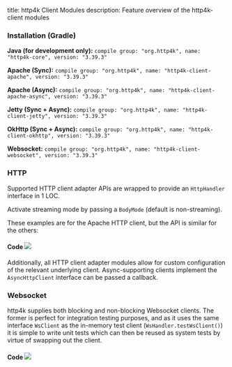 title: http4k Client Modules
description: Feature overview of the http4k-client modules

### Installation (Gradle)
**Java (for development only):** ```compile group: "org.http4k", name: "http4k-core", version: "3.39.3"```

**Apache (Sync):** ```compile group: "org.http4k", name: "http4k-client-apache", version: "3.39.3"```

**Apache (Async):** ```compile group: "org.http4k", name: "http4k-client-apache-async", version: "3.39.3"```

**Jetty (Sync + Async):** ```compile group: "org.http4k", name: "http4k-client-jetty", version: "3.39.3"```

**OkHttp (Sync + Async):** ```compile group: "org.http4k", name: "http4k-client-okhttp", version: "3.39.3"```

**Websocket:** ```compile group: "org.http4k", name: "http4k-client-websocket", version: "3.39.3"```

### HTTP
Supported HTTP client adapter APIs are wrapped to provide an `HttpHandler` interface in 1 LOC.

Activate streaming mode by passing a `BodyMode` (default is non-streaming).

These examples are for the Apache HTTP client, but the API is similar for the others:

#### Code [<img class="octocat" src="/img/octocat-32.png"/>](https://github.com/http4k/http4k/blob/master/src/docs/guide/modules/clients/example_http.kt)
<script src="https://gist-it.appspot.com/https://github.com/http4k/http4k/blob/master/src/docs/guide/modules/clients/example_http.kt"></script>

Additionally, all HTTP client adapter modules allow for custom configuration of the relevant underlying client. Async-supporting clients implement the `AsyncHttpClient` interface can be passed a callback.

### Websocket
http4k supplies both blocking and non-blocking Websocket clients. The former is perfect for integration testing purposes, and as it uses the same interface `WsClient` as the in-memory test client (`WsHandler.testWsClient()`) it is simple to write unit tests which can then be reused as system tests by virtue of swapping out the client.

#### Code [<img class="octocat" src="/img/octocat-32.png"/>](https://github.com/http4k/http4k/blob/master/src/docs/guide/modules/clients/example_websocket.kt)
<script src="https://gist-it.appspot.com/https://github.com/http4k/http4k/blob/master/src/docs/guide/modules/clients/example_websocket.kt"></script>

